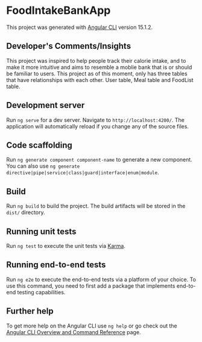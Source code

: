 # FoodIntakeBankApp

This project was generated with [Angular CLI](https://github.com/angular/angular-cli) version 15.1.2.

## Developer's Comments/Insights

This project was inspired to help people track their calorie intake, and to make it more intuitive and aims to resemble a moblie bank that is or should be familiar to users.
This project as of this moment, only has three tables that have relationships with each other. User table, Meal table and FoodList table.

## Development server

Run `ng serve` for a dev server. Navigate to `http://localhost:4200/`. The application will automatically reload if you change any of the source files.

## Code scaffolding

Run `ng generate component component-name` to generate a new component. You can also use `ng generate directive|pipe|service|class|guard|interface|enum|module`.

## Build

Run `ng build` to build the project. The build artifacts will be stored in the `dist/` directory.

## Running unit tests

Run `ng test` to execute the unit tests via [Karma](https://karma-runner.github.io).

## Running end-to-end tests

Run `ng e2e` to execute the end-to-end tests via a platform of your choice. To use this command, you need to first add a package that implements end-to-end testing capabilities.

## Further help

To get more help on the Angular CLI use `ng help` or go check out the [Angular CLI Overview and Command Reference](https://angular.io/cli) page.
